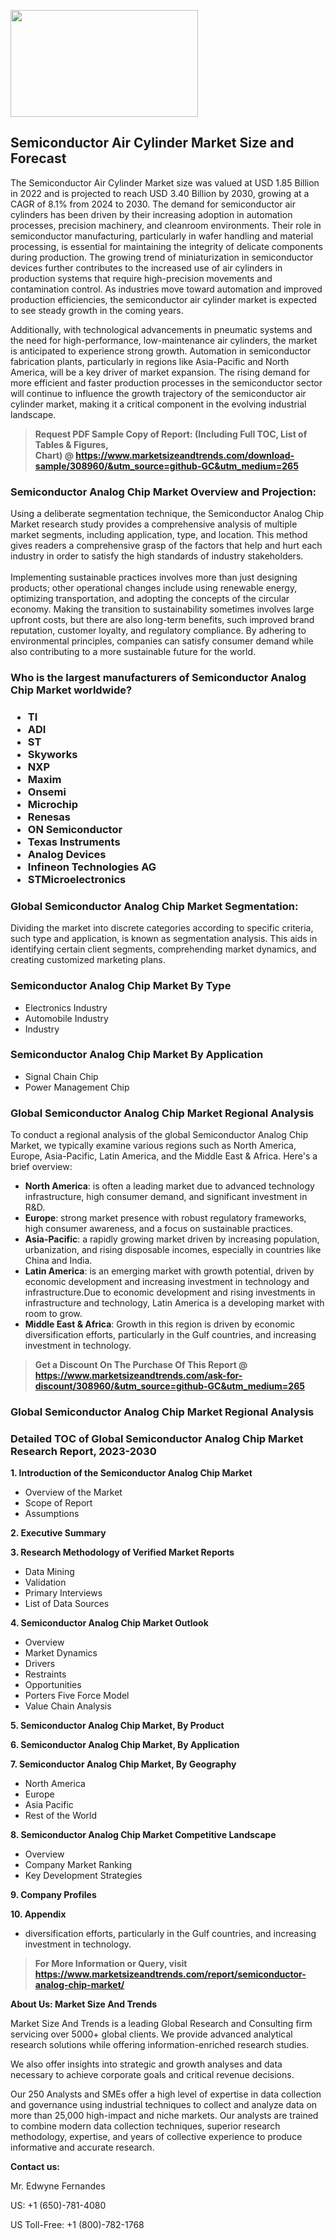 <p><img class="alignnone size-medium wp-image-20088" src="https://ffe5etoiles.com/wp-content/uploads/2024/12/MST1-300x171.png" alt="" width="300" height="171" /></p><h2>Semiconductor Air Cylinder Market Size and Forecast</h2><p>The Semiconductor Air Cylinder Market size was valued at USD 1.85 Billion in 2022 and is projected to reach USD 3.40 Billion by 2030, growing at a CAGR of 8.1% from 2024 to 2030. The demand for semiconductor air cylinders has been driven by their increasing adoption in automation processes, precision machinery, and cleanroom environments. Their role in semiconductor manufacturing, particularly in wafer handling and material processing, is essential for maintaining the integrity of delicate components during production. The growing trend of miniaturization in semiconductor devices further contributes to the increased use of air cylinders in production systems that require high-precision movements and contamination control. As industries move toward automation and improved production efficiencies, the semiconductor air cylinder market is expected to see steady growth in the coming years.</p><p>Additionally, with technological advancements in pneumatic systems and the need for high-performance, low-maintenance air cylinders, the market is anticipated to experience strong growth. Automation in semiconductor fabrication plants, particularly in regions like Asia-Pacific and North America, will be a key driver of market expansion. The rising demand for more efficient and faster production processes in the semiconductor sector will continue to influence the growth trajectory of the semiconductor air cylinder market, making it a critical component in the evolving industrial landscape.</p></p><blockquote id="" class=""><strong>Request PDF Sample Copy of Report: (Including Full TOC, List of Tables &amp; Figures, Chart)&nbsp;@&nbsp;<strong><a href="https://www.marketsizeandtrends.com/download-sample/308960/&utm_source=github-GC&utm_medium=265" target="_blank">https://www.marketsizeandtrends.com/download-sample/308960/&utm_source=github-GC&utm_medium=265</a></strong></strong></blockquote><h3 id="" class="">Semiconductor Analog Chip Market&nbsp;Overview and Projection:</h3><p id="" class="">Using a deliberate segmentation technique, the Semiconductor Analog Chip Market research study provides a comprehensive analysis of multiple market segments, including application, type, and location. This method gives readers a comprehensive grasp of the factors that help and hurt each industry in order to satisfy the high standards of industry stakeholders. <br /> <br />Implementing sustainable practices involves more than just designing products; other operational changes include using renewable energy, optimizing transportation, and adopting the concepts of the circular economy. Making the transition to sustainability sometimes involves large upfront costs, but there are also long-term benefits, such improved brand reputation, customer loyalty, and regulatory compliance. By adhering to environmental principles, companies can satisfy consumer demand while also contributing to a more sustainable future for the world.</p><h3 id="" class="">Who is the largest manufacturers of&nbsp;Semiconductor Analog Chip Market worldwide?</h3><h3 class=""><p><ul><li>TI </li><li> ADI </li><li> ST </li><li> Skyworks </li><li> NXP </li><li> Maxim </li><li> Onsemi </li><li> Microchip </li><li> Renesas </li><li> ON Semiconductor </li><li> Texas Instruments </li><li> Analog Devices </li><li> Infineon Technologies AG </li><li> STMicroelectronics</li></ul></p></h3><h3 id="" class="">Global&nbsp;Semiconductor Analog Chip Market Segmentation:</h3><p id="" class="">Dividing the market into discrete categories according to specific criteria, such type and application, is known as segmentation analysis. This aids in identifying certain client segments, comprehending market dynamics, and creating customized marketing plans.</p><h3 id="" class="">Semiconductor Analog Chip Market&nbsp;By Type</h3><p><p><ul><li>Electronics Industry</li><li> Automobile Industry</li><li> Industry</p></li></ul></p></p><h3 id="" class="">Semiconductor Analog Chip Market&nbsp;By Application</h3><p class=""><p><ul><li>Signal Chain Chip</li><li> Power Management Chip</li></ul></p></p><h3 id="" class="">Global Semiconductor Analog Chip Market Regional Analysis</h3><p id="" class="">To conduct a regional analysis of the global Semiconductor Analog Chip Market, we typically examine various regions such as North America, Europe, Asia-Pacific, Latin America, and the Middle East &amp; Africa. Here's a brief overview:</p><ul><li><strong>North America</strong>: is often a leading market due to advanced technology infrastructure, high consumer demand, and significant investment in R&amp;D.</li><li><strong>Europe</strong>: strong market presence with robust regulatory frameworks, high consumer awareness, and a focus on sustainable practices.</li><li><strong>Asia-Pacific</strong>: a rapidly growing market driven by increasing population, urbanization, and rising disposable incomes, especially in countries like China and India.</li><li><strong>Latin America</strong>: is an emerging market with growth potential, driven by economic development and increasing investment in technology and infrastructure.Due to economic development and rising investments in infrastructure and technology, Latin America is a developing market with room to grow.</li><li><strong>Middle East &amp; Africa</strong>: Growth in this region is driven by economic diversification efforts, particularly in the Gulf countries, and increasing investment in technology.</li></ul><blockquote id="" class=""><strong>Get a Discount On The Purchase Of This Report @ <strong><a href="https://www.marketsizeandtrends.com/ask-for-discount/308960/&utm_source=github-GC&utm_medium=265" target="_blank">https://www.marketsizeandtrends.com/ask-for-discount/308960/&utm_source=github-GC&utm_medium=265</a></strong></strong></blockquote><h3 id="" class="">Global Semiconductor Analog Chip Market Regional Analysis</h3><h3 id="" class="">Detailed TOC of Global Semiconductor Analog Chip Market Research Report, 2023-2030</h3><p id="" class=""><strong>1. Introduction of the Semiconductor Analog Chip Market</strong></p><ul><li>Overview of the Market</li><li>Scope of Report</li><li>Assumptions</li></ul><p id="" class=""><strong>2. Executive Summary</strong></p><p id="" class=""><strong>3. Research Methodology of Verified Market Reports</strong></p><ul><li>Data Mining</li><li>Validation</li><li>Primary Interviews</li><li>List of Data Sources</li></ul><p id="" class=""><strong>4. Semiconductor Analog Chip Market Outlook</strong></p><ul><li>Overview</li><li>Market Dynamics</li><li>Drivers</li><li>Restraints</li><li>Opportunities</li><li>Porters Five Force Model</li><li>Value Chain Analysis</li></ul><p id="" class=""><strong>5. Semiconductor Analog Chip Market, By Product</strong></p><p id="" class=""><strong>6. Semiconductor Analog Chip Market, By Application</strong></p><p id="" class=""><strong>7. Semiconductor Analog Chip Market, By Geography</strong></p><ul><li>North America</li><li>Europe</li><li>Asia Pacific</li><li>Rest of the World</li></ul><p id="" class=""><strong>8. Semiconductor Analog Chip Market Competitive Landscape</strong></p><ul><li>Overview</li><li>Company Market Ranking</li><li>Key Development Strategies</li></ul><p id="" class=""><strong>9. Company Profiles</strong></p><p id="" class=""><strong>10. Appendix</strong></p><ul><li>diversification efforts, particularly in the Gulf countries, and increasing investment in technology.</li></ul><blockquote id="" class=""><strong>For More Information or Query, visit <strong><strong><a href="https://www.marketsizeandtrends.com/report/semiconductor-analog-chip-market/" target="_blank">https://www.marketsizeandtrends.com/report/semiconductor-analog-chip-market/</a></strong></strong></strong></blockquote><p id="" class=""><strong>About Us: Market Size And Trends</strong></p><p id="" class="">Market Size And Trends is a leading Global Research and Consulting firm servicing over 5000+ global clients. We provide advanced analytical research solutions while offering information-enriched research studies.</p><p id="" class="">We also offer insights into strategic and growth analyses and data necessary to achieve corporate goals and critical revenue decisions.</p><p id="" class="">Our 250 Analysts and SMEs offer a high level of expertise in data collection and governance using industrial techniques to collect and analyze data on more than 25,000 high-impact and niche markets. Our analysts are trained to combine modern data collection techniques, superior research methodology, expertise, and years of collective experience to produce informative and accurate research.</p><p id="" class=""><strong>Contact us:</strong></p><p id="" class="">Mr. Edwyne Fernandes</p><p id="" class="">US: +1 (650)-781-4080</p><p id="" class="">US Toll-Free: +1 (800)-782-1768</p>

